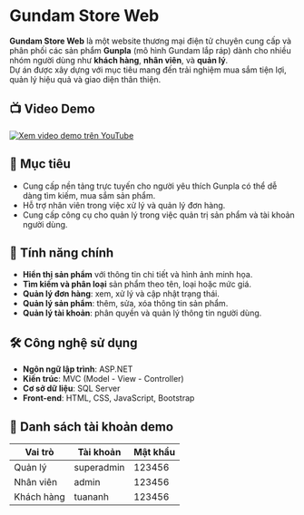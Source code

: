 # Gundam Store Web

**Gundam Store Web** là một website thương mại điện tử chuyên cung cấp và phân phối các sản phẩm **Gunpla** (mô hình Gundam lắp ráp) dành cho nhiều nhóm người dùng như **khách hàng**, **nhân viên**, và **quản lý**.  
Dự án được xây dựng với mục tiêu mang đến trải nghiệm mua sắm tiện lợi, quản lý hiệu quả và giao diện thân thiện.

## 📺 Video Demo
[![Xem video demo trên YouTube](https://img.youtube.com/vi/-rpL-1bBtCc/maxresdefault.jpg)](https://www.youtube.com/watch?v=-rpL-1bBtCc)

## 🎯 Mục tiêu
- Cung cấp nền tảng trực tuyến cho người yêu thích Gunpla có thể dễ dàng tìm kiếm, mua sắm sản phẩm.
- Hỗ trợ nhân viên trong việc xử lý và quản lý đơn hàng.
- Cung cấp công cụ cho quản lý trong việc quản trị sản phẩm và tài khoản người dùng.

## 🚀 Tính năng chính
- **Hiển thị sản phẩm** với thông tin chi tiết và hình ảnh minh họa.
- **Tìm kiếm và phân loại** sản phẩm theo tên, loại hoặc mức giá.
- **Quản lý đơn hàng**: xem, xử lý và cập nhật trạng thái.
- **Quản lý sản phẩm**: thêm, sửa, xóa thông tin sản phẩm.
- **Quản lý tài khoản**: phân quyền và quản lý thông tin người dùng.

## 🛠 Công nghệ sử dụng
- **Ngôn ngữ lập trình**: ASP.NET
- **Kiến trúc**: MVC (Model - View - Controller)
- **Cơ sở dữ liệu**: SQL Server  
- **Front-end**: HTML, CSS, JavaScript, Bootstrap

## 👥 Danh sách tài khoản demo
| Vai trò     | Tài khoản                 | Mật khẩu  |
|-------------|---------------------------|-----------|
| Quản lý     | superadmin                | 123456    |
| Nhân viên   | admin                     | 123456    |
| Khách hàng  | tuananh                   | 123456    |
